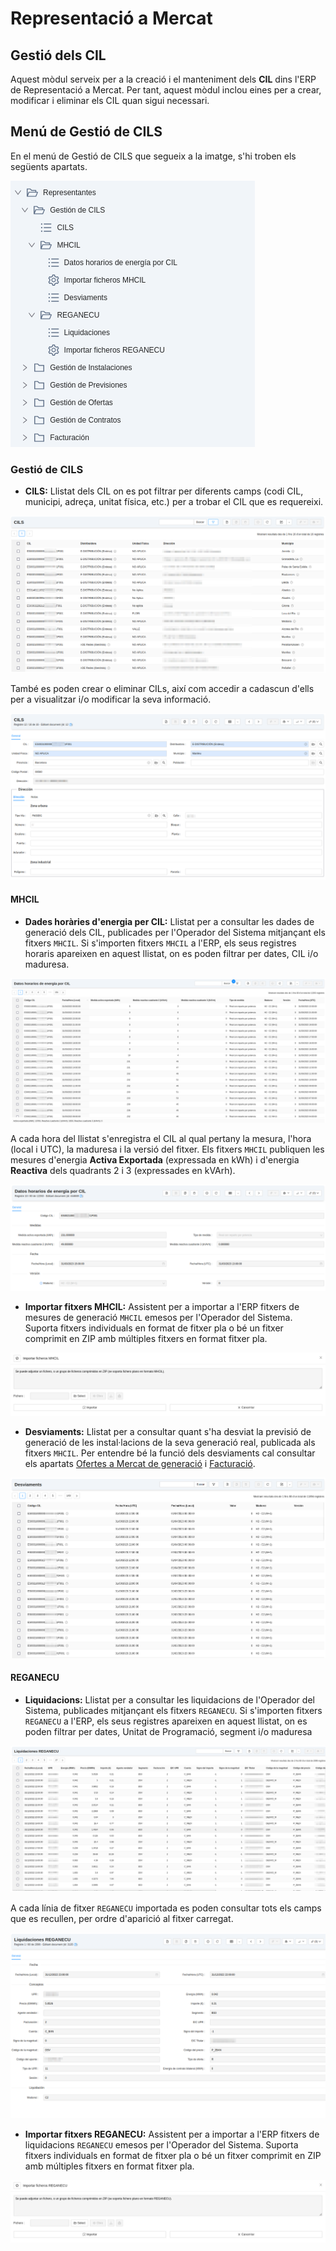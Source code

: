 # Representació a Mercat

## Gestió dels CIL

Aquest mòdul serveix per a la creació i el manteniment dels **CIL** dins l'ERP de Representació a Mercat. Per tant, aquest mòdul 
inclou eines per a crear, modificar i eliminar els CIL quan sigui necessari.

## Menú de Gestió de CILS

En el menú de Gestió de CILS que segueix a la imatge, s'hi troben els següents apartats.

[ ![Menú General](_static/cils/menu_cils.png)](_static/cils/menu_cils.png)

### Gestió de CILS
* **CILS:** Llistat dels CIL on es pot filtrar per diferents camps (codi CIL, municipi, adreça, unitat física, etc.) per 
a trobar el CIL que es requereixi. 

[ ![Llistat dels CIL](_static/cils/cils_listado.png)](_static/cils/cils_listado.png)

També es poden crear o eliminar CILs, així com accedir a cadascun d'ells per a visualitzar i/o modificar la seva informació.

[ ![Formulari dels CIL](_static/cils/cils_formulario.png)](_static/cils/cils_formulario.png)

#### MHCIL
* **Dades horàries d'energia per CIL:** Llistat per a consultar les dades de generació dels CIL, publicades per l'Operador del Sistema
mitjançant els fitxers `MHCIL`. Si s'importen fitxers `MHCIL` a l'ERP, els seus registres horaris apareixen en aquest llistat, on es
poden filtrar per dates, CIL i/o maduresa.

[ ![Llistat de registres MHCIL](_static/cils/mhcil_listado.png)](_static/cils/mhcil_listado.png)

A cada hora del llistat s'enregistra el CIL al qual pertany la mesura, l'hora (local i UTC), la maduresa i la versió del fitxer.
Els fitxers `MHCIL` publiquen les mesures d'energia **Activa Exportada** (expressada en kWh) i d'energia **Reactiva** dels quadrants 2 i 3
(expressades en kVArh).

[ ![Formulari de registres MHCIL](_static/cils/mhcil_formulario.png)](_static/cils/mhcil_formulario.png)

* **Importar fitxers MHCIL:** Assistent per a importar a l'ERP fitxers de mesures de generació `MHCIL` emesos per l'Operador del Sistema. Suporta
fitxers individuals en format de fitxer pla o bé un fitxer comprimit en ZIP amb múltiples fitxers en format fitxer pla.

[ ![Importació de fitxers MHCIL](_static/cils/mhcil_importacion.png)](_static/cils/mhcil_importacion.png)

* **Desviaments:** Llistat per a consultar quant s'ha desviat la previsió de generació de les instal·lacions de la seva generació real,
publicada als fitxers `MHCIL`. Per entendre bé la funció dels desviaments cal consultar els apartats [Ofertes a Mercat de generació](../ofertas) i
[Facturació](../facturacion).

[ ![Llistat de desviaments](_static/cils/desvios_listado.png)](_static/cils/desvios_listado.png)

#### REGANECU
* **Liquidacions:** Llistat per a consultar les liquidacions de l'Operador del Sistema, publicades mitjançant els fitxers `REGANECU`. Si
s'importen fitxers `REGANECU` a l'ERP, els seus registres apareixen en aquest llistat, on es poden filtrar per dates, Unitat de Programació,
segment i/o maduresa

[ ![Llistat de registres REGANECU](_static/cils/liquidaciones_listado.png)](_static/cils/liquidaciones_listado.png)

A cada línia de fitxer `REGANECU` importada es poden consultar tots els camps que es recullen, per ordre d'aparició al fitxer carregat.

[ ![Formulari de registres REGANECU](_static/cils/liquidaciones_formulario.png)](_static/cils/liquidaciones_formulario.png)

* **Importar fitxers REGANECU:** Assistent per a importar a l'ERP fitxers de liquidacions `REGANECU` emesos per l'Operador del Sistema. Suporta
fitxers individuals en format de fitxer pla o bé un fitxer comprimit en ZIP amb múltiples fitxers en format fitxer pla.

[ ![Importació de fitxers REGANECU](_static/cils/reganecu_importacion.png)](_static/cils/reganecu_importacion.png)
